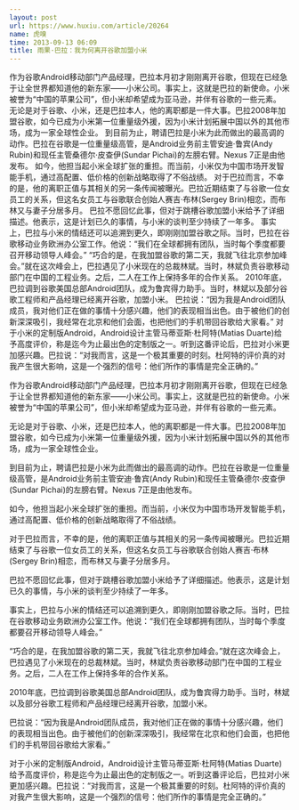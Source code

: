 ```yaml
---
layout: post
url: https://www.huxiu.com/article/20264
name: 虎嗅
time: 2013-09-13 06:09
title: 雨果·巴拉：我为何离开谷歌加盟小米
---
```

作为谷歌Android移动部门产品经理，巴拉本月初才刚刚离开谷歌，但现在已经急于让全世界都知道他的新东家——小米公司。事实上，这就是巴拉的新使命。小米被誉为“中国的苹果公司”，但小米却希望成为亚马逊，并伴有谷歌的一些元素。 无论是对于谷歌、小米，还是巴拉本人，他的离职都是一件大事。巴拉2008年加盟谷歌，如今已成为小米第一位重量级外援，因为小米计划拓展中国以外的其他市场，成为一家全球性企业。 到目前为止，聘请巴拉是小米为此而做出的最高调的动作。巴拉在谷歌是一位重量级高管，是Android业务前主管安迪·鲁宾(Andy Rubin)和现任主管桑德尔·皮查伊(Sundar Pichai)的左膀右臂。Nexus 7正是由他发布。 如今，他担当起小米全球扩张的重担。而当前，小米仅为中国市场开发智能手机，通过高配置、低价格的创新战略取得了不俗战绩。 对于巴拉而言，不幸的是，他的离职正值与其相关的另一条传闻被曝光。巴拉近期结束了与谷歌一位女员工的关系，但这名女员工与谷歌联合创始人赛吉·布林(Sergey Brin)相恋，而布林又与妻子分居多月。 巴拉不愿回忆此事，但对于跳槽谷歌加盟小米给予了详细描述。他表示，这是计划已久的事情，与小米的谈判至少持续了一年多。 事实上，巴拉与小米的情结还可以追溯到更久，即刚刚加盟谷歌之际。当时，巴拉在谷歌移动业务欧洲办公室工作。他说：“我们在全球都拥有团队，当时每个季度都要召开移动领导人峰会。” “巧合的是，在我加盟谷歌的第二天，我就飞往北京参加峰会。”就在这次峰会上，巴拉遇见了小米现在的总裁林斌。当时，林斌负责谷歌移动部门在中国的工程业务。之后，二人在工作上保持多年的合作关系。 2010年底，巴拉调到谷歌美国总部Android团队，成为鲁宾得力助手。当时，林斌以及部分谷歌工程师和产品经理已经离开谷歌，加盟小米。 巴拉说：“因为我是Android团队成员，我对他们正在做的事情十分感兴趣，他们的表现相当出色。由于被他们的创新深深吸引，我经常在北京和他们会面，也把他们的手机带回谷歌给大家看。” 对于小米的定制版Android，Android设计主管马蒂亚斯·杜阿特(Matias Duarte)给予高度评价，称是迄今为止最出色的定制版之一。听到这番评论后，巴拉对小米更加感兴趣。巴拉说：“对我而言，这是一个极其重要的时刻。杜阿特的评价真的对我产生很大影响，这是一个强烈的信号：他们所作的事情是完全正确的。”

作为谷歌Android移动部门产品经理，巴拉本月初才刚刚离开谷歌，但现在已经急于让全世界都知道他的新东家——小米公司。事实上，这就是巴拉的新使命。小米被誉为“中国的苹果公司”，但小米却希望成为亚马逊，并伴有谷歌的一些元素。

无论是对于谷歌、小米，还是巴拉本人，他的离职都是一件大事。巴拉2008年加盟谷歌，如今已成为小米第一位重量级外援，因为小米计划拓展中国以外的其他市场，成为一家全球性企业。

到目前为止，聘请巴拉是小米为此而做出的最高调的动作。巴拉在谷歌是一位重量级高管，是Android业务前主管安迪·鲁宾(Andy Rubin)和现任主管桑德尔·皮查伊(Sundar Pichai)的左膀右臂。Nexus 7正是由他发布。

如今，他担当起小米全球扩张的重担。而当前，小米仅为中国市场开发智能手机，通过高配置、低价格的创新战略取得了不俗战绩。

对于巴拉而言，不幸的是，他的离职正值与其相关的另一条传闻被曝光。巴拉近期结束了与谷歌一位女员工的关系，但这名女员工与谷歌联合创始人赛吉·布林(Sergey Brin)相恋，而布林又与妻子分居多月。

巴拉不愿回忆此事，但对于跳槽谷歌加盟小米给予了详细描述。他表示，这是计划已久的事情，与小米的谈判至少持续了一年多。

事实上，巴拉与小米的情结还可以追溯到更久，即刚刚加盟谷歌之际。当时，巴拉在谷歌移动业务欧洲办公室工作。他说：“我们在全球都拥有团队，当时每个季度都要召开移动领导人峰会。”

“巧合的是，在我加盟谷歌的第二天，我就飞往北京参加峰会。”就在这次峰会上，巴拉遇见了小米现在的总裁林斌。当时，林斌负责谷歌移动部门在中国的工程业务。之后，二人在工作上保持多年的合作关系。

2010年底，巴拉调到谷歌美国总部Android团队，成为鲁宾得力助手。当时，林斌以及部分谷歌工程师和产品经理已经离开谷歌，加盟小米。

巴拉说：“因为我是Android团队成员，我对他们正在做的事情十分感兴趣，他们的表现相当出色。由于被他们的创新深深吸引，我经常在北京和他们会面，也把他们的手机带回谷歌给大家看。”

对于小米的定制版Android，Android设计主管马蒂亚斯·杜阿特(Matias Duarte)给予高度评价，称是迄今为止最出色的定制版之一。听到这番评论后，巴拉对小米更加感兴趣。巴拉说：“对我而言，这是一个极其重要的时刻。杜阿特的评价真的对我产生很大影响，这是一个强烈的信号：他们所作的事情是完全正确的。”

